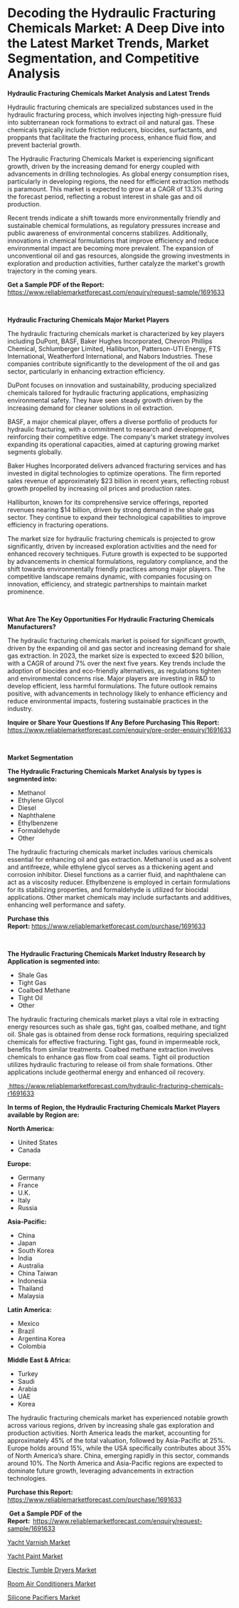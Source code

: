 <p><h1>Decoding the Hydraulic Fracturing Chemicals Market: A Deep Dive into the Latest Market Trends, Market Segmentation, and Competitive Analysis</h1></p><p><strong>Hydraulic Fracturing Chemicals Market Analysis and Latest Trends</strong></p>
<p><p>Hydraulic fracturing chemicals are specialized substances used in the hydraulic fracturing process, which involves injecting high-pressure fluid into subterranean rock formations to extract oil and natural gas. These chemicals typically include friction reducers, biocides, surfactants, and proppants that facilitate the fracturing process, enhance fluid flow, and prevent bacterial growth.</p><p>The Hydraulic Fracturing Chemicals Market is experiencing significant growth, driven by the increasing demand for energy coupled with advancements in drilling technologies. As global energy consumption rises, particularly in developing regions, the need for efficient extraction methods is paramount. This market is expected to grow at a CAGR of 13.3% during the forecast period, reflecting a robust interest in shale gas and oil production.</p><p>Recent trends indicate a shift towards more environmentally friendly and sustainable chemical formulations, as regulatory pressures increase and public awareness of environmental concerns stabilizes. Additionally, innovations in chemical formulations that improve efficiency and reduce environmental impact are becoming more prevalent. The expansion of unconventional oil and gas resources, alongside the growing investments in exploration and production activities, further catalyze the market's growth trajectory in the coming years.</p></p>
<p><strong>Get a Sample PDF of the Report:&nbsp;</strong> <a href="https://www.reliablemarketforecast.com/enquiry/request-sample/1691633?utm_campaign=1545&utm_medium=2&utm_source=Github&utm_content=ia&utm_term=18102024&utm_id=hydraulic-fracturing-chemicals">https://www.reliablemarketforecast.com/enquiry/request-sample/1691633</a></p>
<p>&nbsp;</p>
<p><strong>Hydraulic Fracturing Chemicals Major Market Players</strong></p>
<p><p>The hydraulic fracturing chemicals market is characterized by key players including DuPont, BASF, Baker Hughes Incorporated, Chevron Phillips Chemical, Schlumberger Limited, Halliburton, Patterson-UTI Energy, FTS International, Weatherford International, and Nabors Industries. These companies contribute significantly to the development of the oil and gas sector, particularly in enhancing extraction efficiency.</p><p>DuPont focuses on innovation and sustainability, producing specialized chemicals tailored for hydraulic fracturing applications, emphasizing environmental safety. They have seen steady growth driven by the increasing demand for cleaner solutions in oil extraction.</p><p>BASF, a major chemical player, offers a diverse portfolio of products for hydraulic fracturing, with a commitment to research and development, reinforcing their competitive edge. The company's market strategy involves expanding its operational capacities, aimed at capturing growing market segments globally.</p><p>Baker Hughes Incorporated delivers advanced fracturing services and has invested in digital technologies to optimize operations. The firm reported sales revenue of approximately $23 billion in recent years, reflecting robust growth propelled by increasing oil prices and production rates.</p><p>Halliburton, known for its comprehensive service offerings, reported revenues nearing $14 billion, driven by strong demand in the shale gas sector. They continue to expand their technological capabilities to improve efficiency in fracturing operations.</p><p>The market size for hydraulic fracturing chemicals is projected to grow significantly, driven by increased exploration activities and the need for enhanced recovery techniques. Future growth is expected to be supported by advancements in chemical formulations, regulatory compliance, and the shift towards environmentally friendly practices among major players. The competitive landscape remains dynamic, with companies focusing on innovation, efficiency, and strategic partnerships to maintain market prominence.</p></p>
<p>&nbsp;</p>
<p><strong>What Are The Key Opportunities For Hydraulic Fracturing Chemicals Manufacturers?</strong></p>
<p><p>The hydraulic fracturing chemicals market is poised for significant growth, driven by the expanding oil and gas sector and increasing demand for shale gas extraction. In 2023, the market size is expected to exceed $20 billion, with a CAGR of around 7% over the next five years. Key trends include the adoption of biocides and eco-friendly alternatives, as regulations tighten and environmental concerns rise. Major players are investing in R&D to develop efficient, less harmful formulations. The future outlook remains positive, with advancements in technology likely to enhance efficiency and reduce environmental impacts, fostering sustainable practices in the industry.</p></p>
<p><strong>Inquire or Share Your Questions If Any Before Purchasing This Report:</strong> <a href="https://www.reliablemarketforecast.com/enquiry/pre-order-enquiry/1691633?utm_campaign=1545&utm_medium=2&utm_source=Github&utm_content=ia&utm_term=18102024&utm_id=hydraulic-fracturing-chemicals">https://www.reliablemarketforecast.com/enquiry/pre-order-enquiry/1691633</a></p>
<p>&nbsp;</p>
<p><strong>Market Segmentation</strong></p>
<p><strong>The Hydraulic Fracturing Chemicals Market Analysis by types is segmented into:</strong></p>
<p><ul><li>Methanol</li><li>Ethylene Glycol</li><li>Diesel</li><li>Naphthalene</li><li>Ethylbenzene</li><li>Formaldehyde</li><li>Other</li></ul></p>
<p><p>The hydraulic fracturing chemicals market includes various chemicals essential for enhancing oil and gas extraction. Methanol is used as a solvent and antifreeze, while ethylene glycol serves as a thickening agent and corrosion inhibitor. Diesel functions as a carrier fluid, and naphthalene can act as a viscosity reducer. Ethylbenzene is employed in certain formulations for its stabilizing properties, and formaldehyde is utilized for biocidal applications. Other market chemicals may include surfactants and additives, enhancing well performance and safety.</p></p>
<p><strong>Purchase this Report:&nbsp;</strong><a href="https://www.reliablemarketforecast.com/purchase/1691633?utm_campaign=1545&utm_medium=2&utm_source=Github&utm_content=ia&utm_term=18102024&utm_id=hydraulic-fracturing-chemicals">https://www.reliablemarketforecast.com/purchase/1691633</a></p>
<p>&nbsp;</p>
<p><strong>The Hydraulic Fracturing Chemicals Market Industry Research by Application is segmented into:</strong></p>
<p><ul><li>Shale Gas</li><li>Tight Gas</li><li>Coalbed Methane</li><li>Tight Oil</li><li>Other</li></ul></p>
<p><p>The hydraulic fracturing chemicals market plays a vital role in extracting energy resources such as shale gas, tight gas, coalbed methane, and tight oil. Shale gas is obtained from dense rock formations, requiring specialized chemicals for effective fracturing. Tight gas, found in impermeable rock, benefits from similar treatments. Coalbed methane extraction involves chemicals to enhance gas flow from coal seams. Tight oil production utilizes hydraulic fracturing to release oil from shale formations. Other applications include geothermal energy and enhanced oil recovery.</p></p>
<p><a href="https://www.reliablemarketforecast.com/hydraulic-fracturing-chemicals-r1691633?utm_campaign=1545&utm_medium=2&utm_source=Github&utm_content=ia&utm_term=18102024&utm_id=hydraulic-fracturing-chemicals">&nbsp;https://www.reliablemarketforecast.com/hydraulic-fracturing-chemicals-r1691633</a></p>
<p><strong>In terms of Region, the Hydraulic Fracturing Chemicals Market Players available by Region are:</strong></p>
<p>
    <p> <strong> North America: </strong>
        <ul>
            <li>United States</li>
            <li>Canada</li>
        </ul>
        </p> 
    <p> <strong> Europe: </strong>
        <ul>
            <li>Germany</li>
            <li>France</li>
            <li>U.K.</li>
            <li>Italy</li>
            <li>Russia</li>
        </ul>
        </p> 
    <p> <strong> Asia-Pacific: </strong>
        <ul>
            <li>China</li>
            <li>Japan</li>
            <li>South Korea</li>
            <li>India</li>
            <li>Australia</li>
            <li>China Taiwan</li>
            <li>Indonesia</li>
            <li>Thailand</li>
            <li>Malaysia</li>
        </ul>
        </p> 
    <p> <strong> Latin America: </strong>
        <ul>
            <li>Mexico</li>
            <li>Brazil</li>
            <li>Argentina Korea</li>
            <li>Colombia</li>
        </ul>
        </p> 
    <p> <strong> Middle East & Africa: </strong>
        <ul>
            <li>Turkey</li>
            <li>Saudi</li>
            <li>Arabia</li>
            <li>UAE</li>
            <li>Korea</li>
        </ul>
    </p>
    </p>
<p><p>The hydraulic fracturing chemicals market has experienced notable growth across various regions, driven by increasing shale gas exploration and production activities. North America leads the market, accounting for approximately 45% of the total valuation, followed by Asia-Pacific at 25%. Europe holds around 15%, while the USA specifically contributes about 35% of North America’s share. China, emerging rapidly in this sector, commands around 10%. The North America and Asia-Pacific regions are expected to dominate future growth, leveraging advancements in extraction technologies.</p></p>
<p><strong>Purchase this Report: </strong><a href="https://www.reliablemarketforecast.com/purchase/1691633?utm_campaign=1545&utm_medium=2&utm_source=Github&utm_content=ia&utm_term=18102024&utm_id=hydraulic-fracturing-chemicals">https://www.reliablemarketforecast.com/purchase/1691633</a></p>
<p>&nbsp;<strong>Get a Sample PDF of the Report:&nbsp;&nbsp;</strong><a href="https://www.reliablemarketforecast.com/enquiry/request-sample/1691633?utm_campaign=1545&utm_medium=2&utm_source=Github&utm_content=ia&utm_term=18102024&utm_id=hydraulic-fracturing-chemicals">https://www.reliablemarketforecast.com/enquiry/request-sample/1691633</a></p>
<p><strong></strong></p>
<p><p><a href="https://www.linkedin.com/pulse/yacht-varnish-market-global-insights-regional-analysis-v8jdc?utm_campaign=1545&utm_medium=2&utm_source=Github&utm_content=ia&utm_term=18102024&utm_id=hydraulic-fracturing-chemicals">Yacht Varnish Market</a></p><p><a href="https://www.linkedin.com/pulse/global-yacht-paint-market-analysis-key-trends-future-projections-q5qxc?utm_campaign=1545&utm_medium=2&utm_source=Github&utm_content=ia&utm_term=18102024&utm_id=hydraulic-fracturing-chemicals">Yacht Paint Market</a></p><p><a href="https://www.linkedin.com/pulse/electric-tumble-dryers-market-ecosystem-competitive-landscape-acl7e?utm_campaign=1545&utm_medium=2&utm_source=Github&utm_content=ia&utm_term=18102024&utm_id=hydraulic-fracturing-chemicals">Electric Tumble Dryers Market</a></p><p><a href="https://www.linkedin.com/pulse/global-room-air-conditioners-market-forecast-2024-2031-trends-zezfe?utm_campaign=1545&utm_medium=2&utm_source=Github&utm_content=ia&utm_term=18102024&utm_id=hydraulic-fracturing-chemicals">Room Air Conditioners Market</a></p><p><a href="https://www.linkedin.com/pulse/mapping-silicone-pacifiers-market-trends-challenges-azeie?utm_campaign=1545&utm_medium=2&utm_source=Github&utm_content=ia&utm_term=18102024&utm_id=hydraulic-fracturing-chemicals">Silicone Pacifiers Market</a></p></p>